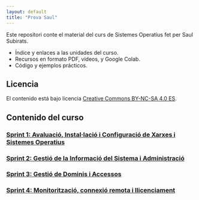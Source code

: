 ```yaml
---
layout: default
title: "Prova Saul"
---
```


Este repositori conte el material del curs de Sistemes Operatius fet per Saul Subirats.

- Índice y enlaces a las unidades del curso.
- Recursos en formato PDF, vídeos, y Google Colab.
- Código y ejemplos prácticos.

## Licencia

El contenido está bajo licencia [Creative Commons BY-NC-SA 4.0 ES](LICENSE.md).

## Contenido del curso

### [Sprint 1: Avaluació, Instal·lació i Configuració de Xarxes i Sistemes Operatius](SP1/sp1.md)  
### [Sprint 2: Gestió de la Informació del Sistema i Administració](SP2/sp2.md)  
### [Sprint 3: Gestió de Dominis i Accessos](SP3/sp3.md)  
### [Sprint 4: Monitorització, connexió remota i llicenciament](SP4/sp4.md)  

